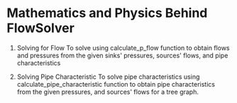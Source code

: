 # Mathematics and Physics Behind FlowSolver

1) Solving for Flow
  To solve using calculate_p_flow function to obtain flows and pressures from the given sinks' pressures, sources' flows, and pipe characteristics

2) Solving Pipe Characteristic
  To solve pipe characteristics using calculate_pipe_characteristic function to obtain pipe characteristics from the given pressures, and sources' flows for a tree graph.
